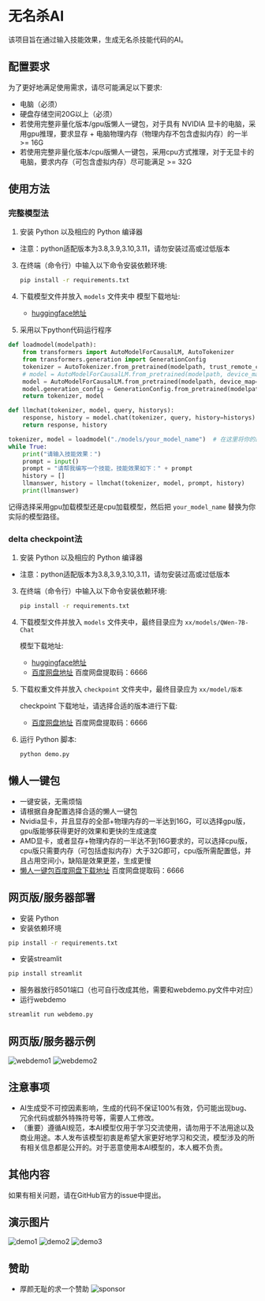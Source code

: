 # 无名杀AI

该项目旨在通过输入技能效果，生成无名杀技能代码的AI。

## 配置要求

为了更好地满足使用需求，请尽可能满足以下要求:

- 电脑（必须）
- 硬盘存储空间20G以上（必须）
- 若使用完整非量化版本/gpu版懒人一键包，对于具有 NVIDIA 显卡的电脑，采用gpu推理，要求显存 + 电脑物理内存（物理内存不包含虚拟内存）的一半 >= 16G
- 若使用完整非量化版本/cpu版懒人一键包，采用cpu方式推理，对于无显卡的电脑，要求内存（可包含虚拟内存）尽可能满足 >= 32G

## 使用方法
### 完整模型法
1. 安装 Python 以及相应的 Python 编译器
  - 注意：python适配版本为3.8,3.9,3.10,3.11，请勿安装过高或过低版本
3. 在终端（命令行）中输入以下命令安装依赖环境:

   ```bash
   pip install -r requirements.txt
   ```

4. 下载模型文件并放入 `models` 文件夹中
      模型下载地址:
   - [huggingface地址](https://huggingface.co/huskyhong/noname-ai-v1.0)
6. 采用以下python代码运行程序
```python
def loadmodel(modelpath):
    from transformers import AutoModelForCausalLM, AutoTokenizer
    from transformers.generation import GenerationConfig
    tokenizer = AutoTokenizer.from_pretrained(modelpath, trust_remote_code=True)
    # model = AutoModelForCausalLM.from_pretrained(modelpath, device_map="auto", trust_remote_code=True).eval() # 采用gpu加载模型
    model = AutoModelForCausalLM.from_pretrained(modelpath, device_map="cpu", trust_remote_code=True).eval() # 采用cpu加载模型
    model.generation_config = GenerationConfig.from_pretrained(modelpath, trust_remote_code=True) # 可指定不同的生成长度、top_p等相关超参
    return tokenizer, model

def llmchat(tokenizer, model, query, historys):
    response, history = model.chat(tokenizer, query, history=historys)
    return response, history

tokenizer, model = loadmodel("./models/your_model_name")  # 在这里将你的路径修改为模型路径
while True:
    print("请输入技能效果：")
    prompt = input()
    prompt = "请帮我编写一个技能，技能效果如下：" + prompt
    history = []
    llmanswer, history = llmchat(tokenizer, model, prompt, history)
    print(llmanswer)
```

记得选择采用gpu加载模型还是cpu加载模型，然后把 `your_model_name` 替换为你实际的模型路径。

### delta checkpoint法
1. 安装 Python 以及相应的 Python 编译器
  - 注意：python适配版本为3.8,3.9,3.10,3.11，请勿安装过高或过低版本
3. 在终端（命令行）中输入以下命令安装依赖环境:

   ```bash
   pip install -r requirements.txt
   ```

4. 下载模型文件并放入 `models` 文件夹中，最终目录应为 `xx/models/QWen-7B-Chat`

   模型下载地址:
   - [huggingface地址](https://huggingface.co/Qwen/Qwen-7B-Chat)
   - [百度网盘地址](https://pan.baidu.com/s/1OrB_dEACkyhp-iOkP2RkJg?pwd=6666) 百度网盘提取码：6666

5. 下载权重文件并放入 `checkpoint` 文件夹中，最终目录应为 `xx/model/版本`

   checkpoint 下载地址，请选择合适的版本进行下载:
   - [百度网盘地址](https://pan.baidu.com/s/1nugDoRroD2I0dX3fcP9umA?pwd=6666) 百度网盘提取码：6666

6. 运行 Python 脚本:

   ```bash
   python demo.py
   ```
## 懒人一键包
- 一键安装，无需烦恼
- 请根据自身配置选择合适的懒人一键包
- Nvidia显卡，并且显存的全部+物理内存的一半达到16G，可以选择gpu版，gpu版能够获得更好的效果和更快的生成速度
- AMD显卡，或者显存+物理内存的一半达不到16G要求的，可以选择cpu版，cpu版只需要内存（可包括虚拟内存）大于32G即可，cpu版所需配置低，并且占用空间小，缺陷是效果更差，生成更慢
- [懒人一键包百度网盘下载地址](https://pan.baidu.com/s/1zIcRZtQv5oIdu7_abie9Vw?pwd=6666) 百度网盘提取码：6666
## 网页版/服务器部署
   - 安装 Python 
   - 安装依赖环境
   ```bash
   pip install -r requirements.txt
   ```
  - 安装streamlit
   ```bash
   pip install streamlit
   ```
   - 服务器放行8501端口（也可自行改成其他，需要和webdemo.py文件中对应）
   - 运行webdemo
   ```bash
   streamlit run webdemo.py
   ```
   
## 网页版/服务器示例
![webdemo1](./webdemo1.png)
![webdemo2](./webdemo2.png)
## 注意事项

- AI生成受不可控因素影响，生成的代码不保证100%有效，仍可能出现bug、冗余代码或额外特殊符号等，需要人工修改。
- （重要）遵循AI规范，本AI模型仅用于学习交流使用，请勿用于不法用途以及商业用途。本人发布该模型初衷是希望大家更好地学习和交流，模型涉及的所有相关信息都是公开的。对于恶意使用本AI模型的，本人概不负责。

## 其他内容

如果有相关问题，请在GitHub官方的issue中提出。

## 演示图片

![demo1](./demo1.jpg)
![demo2](./demo2.jpg)
![demo3](./demo3.jpg)

## 赞助
- 厚颜无耻的求一个赞助
![sponsor](./sponsor.jpg)
